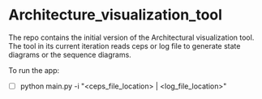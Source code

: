 # Architecture_visualization_tool

The repo contains the initial version of the Architectural visualization tool.  
The tool in its current iteration reads ceps or log file to generate state diagrams or the sequence diagrams.

To run the app:

- [ ] python main.py -i "<ceps_file_location> | <log_file_location>"
